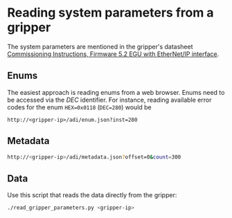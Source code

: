 # Reading system parameters from a gripper
The system parameters are mentioned in the gripper's datasheet [Commissioning Instructions, Firmware 5.2 EGU with EtherNet/IP interface](https://stb.cloud.schunk.com/media/IM0046706.PDF).

## Enums
The easiest approach is reading enums from a web browser.
Enums need to be accessed via the _DEC_ identifier.
For instance, reading available error codes for the enum `HEX=0x0118` (`DEC=280`) would be
```browser
http://<gripper-ip>/adi/enum.json?inst=280
```

## Metadata

```bash
http://<gripper-ip>/adi/metadata.json?offset=0&count=300
```

## Data
Use this script that reads the data directly from the gripper:
```bash
./read_gripper_parameters.py <gripper-ip>
```
